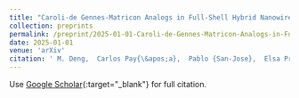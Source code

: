 ```yaml
---
title: "Caroli-de Gennes-Matricon Analogs in Full-Shell Hybrid Nanowires"
collection: preprints
permalink: /preprint/2025-01-01-Caroli-de-Gennes-Matricon-Analogs-in-Full-Shell-Hybrid-Nanowires
date: 2025-01-01
venue: 'arXiv'
citation: ' M. Deng,  Carlos Pay{\&apos;a},  Pablo {San-Jose},  Elsa Prada,  C. Marcus,  S. Vaitiek{\.e}nas,  arXiv 2501.05419, 2025.'
---
```

Use [Google Scholar](https://scholar.google.com/scholar?q=Caroli+de+Gennes+Matricon+Analogs+in+Full+Shell+Hybrid+Nanowires){:target="_blank"} for full citation.